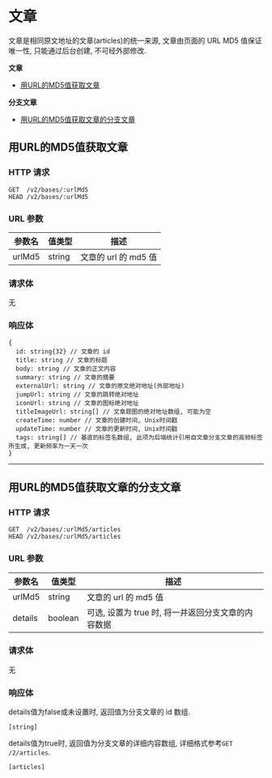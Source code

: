 # 文章

文章是相同原文地址的文章(articles)的统一来源, 文章由页面的 URL MD5 值保证唯一性, 只能通过后台创建, 不可经外部修改.

**文章**
* [用URL的MD5值获取文章](#用URL的MD5值获取文章)

**分支文章**
* [用URL的MD5值获取文章的分支文章](#用URL的MD5值获取文章的分支文章)

## 用URL的MD5值获取文章

### HTTP 请求

```
GET  /v2/bases/:urlMd5
HEAD /v2/bases/:urlMd5
```

### URL 参数

参数名   | 值类型  | 描述
------- | ------ | -------------------
urlMd5 | string | 文章的 url 的 md5 值

### 请求体

无

### 响应体

```
{
  id: string{32} // 文章的 id
  title: string // 文章的标题
  body: string // 文章的正文内容
  summary: string // 文章的摘要
  externalUrl: string // 文章的原文绝对地址(外部地址)
  jumpUrl: string // 文章的跳转绝对地址
  iconUrl: string // 文章的图标绝对地址
  titleImageUrl: string[] // 文章题图的绝对地址数组, 可能为空
  createTime: number // 文章的创建时间, Unix时间戳
  updateTime: number // 文章的更新时间, Unix时间戳
  tags: string[] // 基底的标签名数组, 此项为后端统计引用自文章分支文章的高频标签所生成, 更新频率为一天一次
}
```

---

## 用URL的MD5值获取文章的分支文章

### HTTP 请求

```
GET  /v2/bases/:urlMd5/articles
HEAD /v2/bases/:urlMd5/articles
```

### URL 参数

参数名   | 值类型   | 描述
------- | ------- | --------------------------------------------
urlMd5 | string  | 文章的 url 的 md5 值
details | boolean | 可选, 设置为 true 时, 将一并返回分支文章的内容数据

### 请求体

无

### 响应体

details值为false或未设置时, 返回值为分支文章的 id 数组.

```
[string]
```

details值为true时, 返回值为分支文章的详细内容数组, 详细格式参考`GET /2/articles`.

```
[articles]
```
